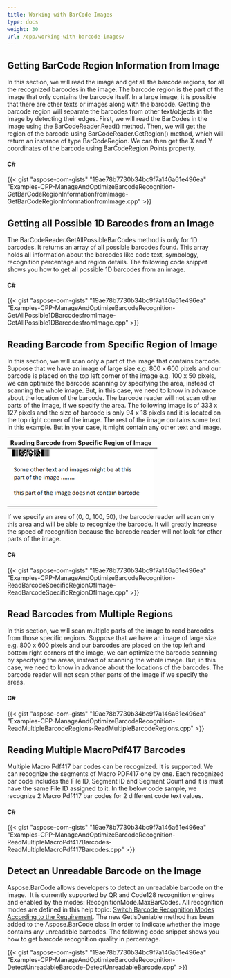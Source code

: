 ```yaml
---
title: Working with BarCode Images
type: docs
weight: 30
url: /cpp/working-with-barcode-images/
---
```


## **Getting BarCode Region Information from Image**
In this section, we will read the image and get all the barcode regions, for all the recognized barcodes in the image. The barcode region is the part of the image that only contains the barcode itself. In a large image, it is possible that there are other texts or images along with the barcode. Getting the barcode region will separate the barcodes from other text/objects in the image by detecting their edges. First, we will read the BarCodes in the image using the BarCodeReader.Read() method. Then, we will get the region of the barcode using BarCodeReader.GetRegion() method, which will return an instance of type BarCodeRegion. We can then get the X and Y coordinates of the barcode using BarCodeRegion.Points property.
#### **C#**
{{< gist "aspose-com-gists" "19ae78b7730b34bc9f7a146a61e496ea" "Examples-CPP-ManageAndOptimizeBarcodeRecognition-GetBarCodeRegionInformationfromImage-GetBarCodeRegionInformationfromImage.cpp" >}}
## **Getting all Possible 1D Barcodes from an Image**
The BarCodeReader.GetAllPossibleBarCodes method is only for 1D barcodes. It returns an array of all possible barcodes found. This array holds all information about the barcodes like code text, symbology, recognition percentage and region details. The following code snippet shows you how to get all possible 1D barcodes from an image.
#### **C#**
{{< gist "aspose-com-gists" "19ae78b7730b34bc9f7a146a61e496ea" "Examples-CPP-ManageAndOptimizeBarcodeRecognition-GetAllPossible1DBarcodesfromImage-GetAllPossible1DBarcodesfromImage.cpp" >}}
## **Reading Barcode from Specific Region of Image**
In this section, we will scan only a part of the image that contains barcode. Suppose that we have an image of large size e.g. 800 x 600 pixels and our barcode is placed on the top left corner of the image e.g. 100 x 50 pixels, we can optimize the barcode scanning by specifying the area, instead of scanning the whole image. But, in this case, we need to know in advance about the location of the barcode. The barcode reader will not scan other parts of the image, if we specify the area. The following image is of 333 x 127 pixels and the size of barcode is only 94 x 18 pixels and it is located on the top right corner of the image. The rest of the image contains some text in this example. But in your case, it might contain any other text and image.

|**Reading Barcode from Specific Region of Image**|
| :- |
|![todo:image_alt_text](working-with-barcode-images_1.png)|
If we specify an area of (0, 0, 100, 50), the barcode reader will scan only this area and will be able to recognize the barcode. It will greatly increase the speed of recognition because the barcode reader will not look for other parts of the image.
#### **C#**
{{< gist "aspose-com-gists" "19ae78b7730b34bc9f7a146a61e496ea" "Examples-CPP-ManageAndOptimizeBarcodeRecognition-ReadBarcodeSpecificRegionOfImage-ReadBarcodeSpecificRegionOfImage.cpp" >}}
## **Read Barcodes from Multiple Regions**
In this section, we will scan multiple parts of the image to read barcodes from those specific regions. Suppose that we have an image of large size e.g. 800 x 600 pixels and our barcodes are placed on the top left and bottom right corners of the image, we can optimize the barcode scanning by specifying the areas, instead of scanning the whole image. But, in this case, we need to know in advance about the locations of the barcodes. The barcode reader will not scan other parts of the image if we specify the areas.
#### **C#**
{{< gist "aspose-com-gists" "19ae78b7730b34bc9f7a146a61e496ea" "Examples-CPP-ManageAndOptimizeBarcodeRecognition-ReadMultipleBarcodeRegions-ReadMultipleBarcodeRegions.cpp" >}}
## **Reading Multiple MacroPdf417 Barcodes**
Multiple Macro Pdf417 bar codes can be recognized. It is supported. We can recognize the segments of Macro PDF417 one by one. Each recognized bar code includes the File ID, Segment ID and Segment Count and it is must have the same File ID assigned to it. In the below code sample, we recognize 2 Macro Pdf417 bar codes for 2 different code text values.
#### **C#**
{{< gist "aspose-com-gists" "19ae78b7730b34bc9f7a146a61e496ea" "Examples-CPP-ManageAndOptimizeBarcodeRecognition-ReadMultipleMacroPdf417Barcodes-ReadMultipleMacroPdf417Barcodes.cpp" >}}


## **Detect an Unreadable Barcode on the Image**
Aspose.BarCode allows developers to detect an unreadable barcode on the image.  It is currently supported by QR and Code128 recognition engines and enabled by the modes: RecognitionMode.MaxBarCodes. All recognition modes are defined in this help topic: [Switch Barcode Recognition Modes According to the Requirement](/barcode/cpp/improve-barcode-recognition/#improvebarcoderecognition-betterandfasterimageprocessingforbarcoderecognition). The new GetIsDeniable method has been added to the Aspose.BarCode class in order to indicate whether the image contains any unreadable barcodes. The following code snippet shows you how to get barcode recognition quality in percentage.

{{< gist "aspose-com-gists" "19ae78b7730b34bc9f7a146a61e496ea" "Examples-CPP-ManageAndOptimizeBarcodeRecognition-DetectUnreadableBarcode-DetectUnreadableBarcode.cpp" >}}
